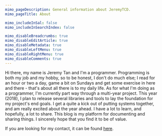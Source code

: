 ```yaml
---
mimo_pageDescription: General information about JeremyTCD.
mimo_pageTitle: About

mimo_includeInSal: false
mimo_includeInSearchIndex: false

mimo_disableBreadcrumbs: true
mimo_disableEditArticle: true
mimo_disableMetadata: true
mimo_disableLeftMenu: true
mimo_disableRightMenu: true
mimo_disableComments: true
---
```


Hi there, my name is Jeremy Tan and I'm a programmer. Programming is both my job and my hobby, so to be honest, I don't do much else; I read for an hour or two a day, game a bit on Sundays and get some exercise in here and there -
that's about all there is to my daily life. As for what I'm doing as a programmer, I'm currently part way through a multi-year project. This year (2018), I plan to release several libraries and tools to lay the foundation for my project's end goals.
I get a quite a kick out of putting systems together, and am really excited about the year ahead. I have a lot to learn, and hopefully, a lot to share. This blog is my platform for documenting and sharing things.
I sincerely hope that you find it to be of value.

If you are looking for my contact, it can be found [here](/contact).